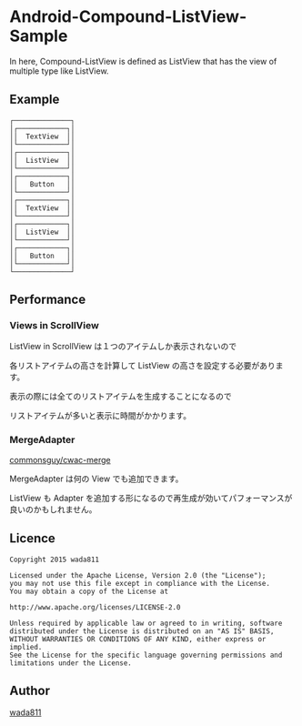 Android-Compound-ListView-Sample
====

In here, Compound-ListView is defined as ListView that has the view of multiple type like ListView.

## Example
```
┌──────────────┐
│┌────────────┐│
││  TextView  ││
│└────────────┘│
│┌────────────┐│
││  ListView  ││
│└────────────┘│
│┌────────────┐│
││   Button   ││
│└────────────┘│
│┌────────────┐│
││  TextView  ││
│└────────────┘│
│┌────────────┐│
││  ListView  ││
│└────────────┘│
│┌────────────┐│
││   Button   ││
│└────────────┘│
└──────────────┘
```

## Performance

### Views in ScrollView
ListView in ScrollView は１つのアイテムしか表示されないので

各リストアイテムの高さを計算して ListView の高さを設定する必要があります。

表示の際には全てのリストアイテムを生成することになるので

リストアイテムが多いと表示に時間がかかります。

### MergeAdapter

[commonsguy/cwac-merge](https://github.com/commonsguy/cwac-merge)

MergeAdapter は何の View でも追加できます。

ListView も Adapter を追加する形になるので再生成が効いてパフォーマンスが良いのかもしれません。


## Licence

    Copyright 2015 wada811

    Licensed under the Apache License, Version 2.0 (the "License");
    you may not use this file except in compliance with the License.
    You may obtain a copy of the License at

    http://www.apache.org/licenses/LICENSE-2.0

    Unless required by applicable law or agreed to in writing, software
    distributed under the License is distributed on an "AS IS" BASIS,
    WITHOUT WARRANTIES OR CONDITIONS OF ANY KIND, either express or implied.
    See the License for the specific language governing permissions and
    limitations under the License.

## Author

[wada811](https://github.com/wada811)

